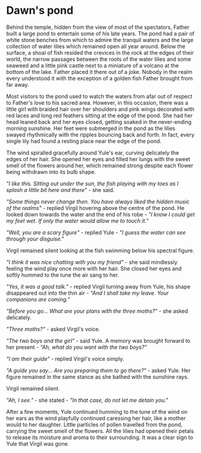 # Dawn's pond

Behind the temple, hidden from the view of most of the spectators, Father built a large pond to entertain some of his late years. The pond had a pair of white stone benches from which to admire the tranquil waters and the large collection of water lilies which remained open all year around. Below the surface, a shoal of fish resided the crevices in the rock at the edges of their world, the narrow passages between the roots of the water lilies and some seaweed and a little pink castle next to a miniature of a volcano at the bottom of the lake. Father placed it there out of a joke. Nobody in the realm every understood it with the exception of a golden fish Father brought from far away.

Most visitors to the pond used to watch the waters from afar out of respect to Father's love to his sacred area. However, in this occasion, there was a little girl with braided hair over her shoulders and pink wings decorated with red laces and long red feathers sitting at the edge of the pond. She had her head leaned back and her eyes closed, getting soaked in the never-ending morning sunshine. Her feet were submerged in the pond as the lilies swayed rhythmically with the ripples bouncing back and forth. In fact, every single lily had found a resting place near the edge of the pond.

The wind spiralled gracefully around Yule's ear, curving delicately the edges of her hair. She opened her eyes and filled her lungs with the sweet smell of the flowers around her, which remained strong despite each flower being withdrawn into its bulb shape.

*"I like this. Sitting out under the sun, the fish playing with my toes as I splash a little bit here and there"* - she said.

*"Some things never change then. You have always liked the hidden music of the realms"* - replied Virgil hovering above the centre of the pond. He looked down towards the water and the end of his robe - *"I know I could get my feet wet. If only the water would allow me to touch it."*

*"Well, you are a scary figure"* - replied Yule - *"I guess the water can see through your disguise."*

Virgil remained silent looking at the fish swimming below his spectral figure.

*"I think it was nice chatting with you my friend"* - she said mindlessly feeling the wind play once more with her hair. She closed her eyes and softly hummed to the tune the air sang to her.

*"Yes, it was a good talk."* - replied Virgil turning away from Yule, his shape disappeared out into the thin air - *"And I shall take my leave. Your companions are coming."*

*"Before you go... What are your plans with the three moths?"* - she asked delicately.

*"Three moths?"* - asked Virgil's voice.

*"The two boys and the girl"* - said Yule. A memory was brought forward to her present - *"Ah, what do you want with the two boys?"*

*"I am their guide"* - replied Virgil's voice simply.

*"A guide you say... Are you preparing them to go there?"* - asked Yule. Her figure remained in the same stance as she bathed with the sunshine rays.

Virgil remained silent.

*"Ah, I see."* - she stated - *"In that case, do not let me detain you."*

After a few moments, Yule continued humming to the tune of the wind on her ears as the wind playfully continued caressing her hair, like a mother would to her daughter. Little particles of pollen travelled from the pond, carrying the sweet smell of the flowers. All the lilies had opened their petals to release its moisture and aroma to their surrounding. It was a clear sign to Yule that Virgil was gone. 